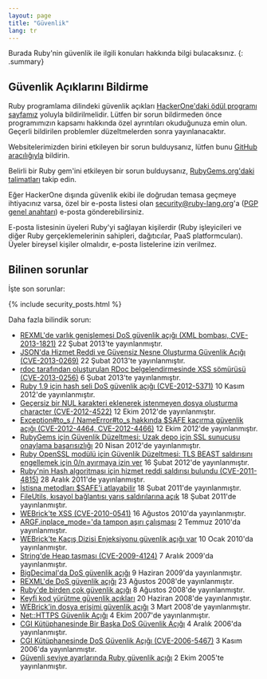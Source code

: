 ```yaml
---
layout: page
title: "Güvenlik"
lang: tr
---
```


Burada Ruby'nin güvenlik ile ilgili konuları hakkında bilgi bulacaksınız.
{: .summary}

## Güvenlik Açıklarını Bildirme

Ruby programlama dilindeki güvenlik açıkları
[HackerOne'daki ödül programı sayfamız](https://hackerone.com/ruby) yoluyla
bildirilmelidir. Lütfen bir sorun bildirmeden önce programımızın kapsamı
hakkında özel ayrıntıları okuduğunuza emin olun. Geçerli bildirilen problemler
düzeltmelerden sonra yayınlanacaktır.

Websitelerimizden birini etkileyen bir sorun bulduysanız, lütfen bunu
[GitHub aracılığıyla](https://github.com/ruby/www.ruby-lang.org/issues/new)
bildirin.

Belirli bir Ruby gem'ini etkileyen bir sorun bulduysanız,
[RubyGems.org'daki talimatları](http://guides.rubygems.org/security/#reporting-security-vulnerabilities)
takip edin.

Eğer HackerOne dışında güvenlik ekibi ile doğrudan temasa geçmeye ihtiyacınız
varsa, özel bir e-posta listesi olan security@ruby-lang.org'a
([PGP genel anahtarı](/security.asc)) e-posta gönderebilirsiniz.

E-posta listesinin üyeleri Ruby'yi sağlayan kişilerdir (Ruby işleyicileri ve
diğer Ruby gerçeklemelerinin sahipleri, dağıtıcılar, PaaS platformcuları).
Üyeler bireysel kişiler olmalıdır, e-posta listelerine izin verilmez.

## Bilinen sorunlar

İşte son sorunlar:

{% include security_posts.html %}

Daha fazla bilindik sorun:

* [REXML'de varlık genişlemesi DoS güvenlik açığı (XML bombası,
  CVE-2013-1821)][1]
  22 Şubat 2013'te yayınlanmıştır.
* [JSON'da Hizmet Reddi ve Güvensiz Nesne Oluşturma Güvenlik Açığı
  (CVE-2013-0269)][2]
  22 Şubat 2013'te yayınlanmıştır.
* [rdoc tarafından oluşturulan RDoc belgelendirmesinde XSS sömürüsü
  (CVE-2013-0256)][3]
  6 Şubat 2013'te yayınlanmıştır.
* [Ruby 1.9 için hash seli DoS güvenlik açığı (CVE-2012-5371)][4]
  10 Kasım 2012'de yayınlanmıştır.
* [Geçersiz bir NUL karakteri eklenerek istenmeyen dosya oluşturma
  character (CVE-2012-4522)][5]
  12 Ekim 2012'de yayınlanmıştır.
* [Exception#to\_s / NameError#to\_s hakkında $SAFE kaçırma güvenlik açığı
  (CVE-2012-4464, CVE-2012-4466)][6]
  12 Ekim 2012'de yayınlanmıştır.
* [RubyGems için Güvenlik Düzeltmesi: Uzak depo için SSL sunucusu onaylama
  başarısızlığı][7] 20 Nisan 2012'de yayınlanmıştır.
* [Ruby OpenSSL modülü için Güvenlik Düzeltmesi: TLS BEAST saldırısını
  engellemek için 0/n ayırmaya izin ver][8]
  16 Şubat 2012'de yayınlanmıştır.
* [Ruby'nin Hash algoritması için hizmet reddi saldırısı bulundu
  (CVE-2011-4815)][9]
  28 Aralık 2011'de yayınlanmıştır.
* [İstisna metodları $SAFE'i atlayabilir][10]
  18 Şubat 2011'de yayınlanmıştır.
* [FileUtils, kısayol bağlantısı yarış saldırılarına açık][11]
  18 Şubat 2011'de yayınlanmıştır.
* [WEBrick'te XSS (CVE-2010-0541)][12]
  16 Ağustos 2010'da yayınlanmıştır.
* [ARGF.inplace\_mode='da tampon aşırı çalışması][13]
  2 Temmuz 2010'da yayınlanmıştır.
* [WEBrick'te Kaçış Dizisi Enjeksiyonu güvenlik açığı var][14]
  10 Ocak 2010'da yayınlanmıştır.
* [String'de Heap taşması (CVE-2009-4124)][15]
  7 Aralık 2009'da yayınlanmıştır.
* [BigDecimal'da DoS güvenlik
  açığı](/en/news/2009/06/09/dos-vulnerability-in-bigdecimal/)
  9 Haziran 2009'da yayınlanmıştır.
* [REXML'de DoS güvenlik
  açığı](/en/news/2008/08/23/dos-vulnerability-in-rexml/)
  23 Ağustos 2008'de yayınlanmıştır.
* [Ruby'de birden çok güvenlik
  açığı](/en/news/2008/08/08/multiple-vulnerabilities-in-ruby/)
  8 Ağustos 2008'de yayınlanmıştır.
* [Keyfi kod yürütme güvenlik
  açıkları](/en/news/2008/06/20/arbitrary-code-execution-vulnerabilities/)
  20 Haziran 2008'de yayınlanmıştır.
* [WEBrick'in dosya erişimi güvenlik
  açığı](/en/news/2008/03/03/webrick-file-access-vulnerability/)
  3 Mart 2008'de yayınlanmıştır.
* [Net::HTTPS
  Güvenlik Açığı](/en/news/2007/10/04/net-https-vulnerability/)
  4 Ekim 2007'de yayınlanmıştır.
* [CGI Kütüphanesinde Bir Başka DoS Güvenlik
  Açığı](/en/news/2006/12/04/another-dos-vulnerability-in-cgi-library/)
  4 Aralık 2006'da yayınlanmıştır.
* [CGI Kütüphanesinde DoS Güvenlik Açığı (CVE-2006-5467)](/en/news/2006/11/03/CVE-2006-5467/)
  3 Kasım 2006'da yayınlanmıştır.
* [Güvenli seviye ayarlarında Ruby güvenlik
  açığı](/en/news/2005/10/03/ruby-vulnerability-in-the-safe-level-settings/)
  2 Ekim 2005'te yayınlanmıştır.



[1]: /en/news/2013/02/22/rexml-dos-2013-02-22/
[2]: /en/news/2013/02/22/json-dos-cve-2013-0269/
[3]: /en/news/2013/02/06/rdoc-xss-cve-2013-0256/
[4]: /en/news/2012/11/09/ruby19-hashdos-cve-2012-5371/
[5]: /en/news/2012/10/12/poisoned-NUL-byte-vulnerability/
[6]: /en/news/2012/10/12/cve-2012-4464-cve-2012-4466/
[7]: /en/news/2012/04/20/ruby-1-9-3-p194-is-released/
[8]: /en/news/2012/02/16/security-fix-for-ruby-openssl-module/
[9]: /en/news/2011/12/28/denial-of-service-attack-was-found-for-rubys-hash-algorithm-cve-2011-4815/
[10]: /en/news/2011/02/18/exception-methods-can-bypass-safe/
[11]: /en/news/2011/02/18/fileutils-is-vulnerable-to-symlink-race-attacks/
[12]: /en/news/2010/08/16/xss-in-webrick-cve-2010-0541/
[13]: /en/news/2010/07/02/ruby-1-9-1-p429-is-released/
[14]: /en/news/2010/01/10/webrick-escape-sequence-injection/
[15]: /en/news/2009/12/07/heap-overflow-in-string/
